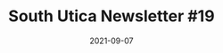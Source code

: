 ---
title: "South Utica Newsletter #19"
pdf: /static/media/South Utica Newsletter 19.pdf
date: 2021-09-07
tags:
  - South Utica Newsletter
toc:
  - Flooding Meeting
  - The City at Work in Halleck’s Ravine
  - South Utica Advisory Committee - SUAC
  - Poll Workers Urgently Needed
  - New Speed Bumps in Roscoe Conkling Park!
  - My Votes on the Council
---